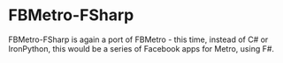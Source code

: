 FBMetro-FSharp
==============

FBMetro-FSharp is again a port of FBMetro - this time, instead of C# or IronPython, this would be a series of Facebook apps for Metro, using F#.